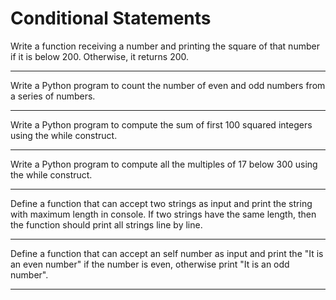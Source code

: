# Conditional Statements

Write a function receiving a number and printing the square of that number if it is below 200. Otherwise, it returns 200.

---

Write a Python program to count the number of even and odd numbers from a series of numbers.

---

Write a Python program to compute the sum of first 100 squared integers using the while construct.

---

Write a Python program to compute all the multiples of 17 below 300 using the while construct.

---

Define a function that can accept two strings as input and print the string with maximum length in console. If two strings have the same length, then the function should print all strings line by line.

---

Define a function that can accept an self number as input and print the "It is an even number" if the number is even, otherwise print "It is an odd number".

---

